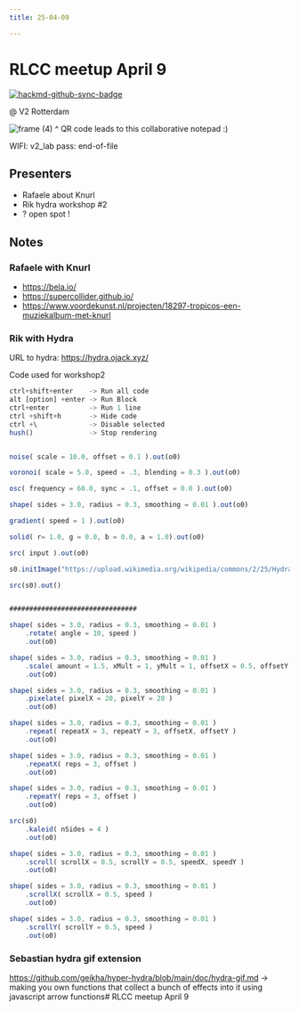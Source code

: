 ```yaml
---
title: 25-04-09

---
```


# RLCC meetup April 9

[![hackmd-github-sync-badge](https://hackmd.io/hfciWuHVRgOGC7qrrIVp5w/badge)](https://hackmd.io/hfciWuHVRgOGC7qrrIVp5w)

@ V2 Rotterdam

![frame (4)](https://hackmd.io/_uploads/HJcM17NCyx.png)
^ QR code leads to this collaborative notepad :)

WIFI: v2_lab  pass: end-of-file

## Presenters
* Rafaele about Knurl
* Rik hydra workshop #2
* ? open spot !


## Notes

### Rafaele with Knurl
- https://bela.io/
- https://supercollider.github.io/
- https://www.voordekunst.nl/projecten/18297-tropicos-een-muziekalbum-met-knurl



### Rik with Hydra
URL to hydra: 
https://hydra.ojack.xyz/


Code used for workshop2

```javascript
ctrl+shift+enter 	-> Run all code 
alt [option] +enter -> Run Block
ctrl+enter 			-> Run 1 line
ctrl +shift+h 		-> Hide code
ctrl +\				-> Disable selected
hush()				-> Stop rendering


noise( scale = 10.0, offset = 0.1 ).out(o0)

voronoi( scale = 5.0, speed = .3, blending = 0.3 ).out(o0)

osc( frequency = 60.0, sync = .1, offset = 0.0 ).out(o0)

shape( sides = 3.0, radius = 0.3, smoothing = 0.01 ).out(o0)

gradient( speed = 1 ).out(o0)

solid( r= 1.0, g = 0.0, b = 0.0, a = 1.0).out(o0)

src( input ).out(o0)

s0.initImage("https://upload.wikimedia.org/wikipedia/commons/2/25/Hydra-Foto.jpg")

src(s0).out()


################################

shape( sides = 3.0, radius = 0.3, smoothing = 0.01 )
	.rotate( angle = 10, speed )
	.out(o0)

shape( sides = 3.0, radius = 0.3, smoothing = 0.01 )
	.scale( amount = 1.5, xMult = 1, yMult = 1, offsetX = 0.5, offsetY = 0.5 )
	.out(o0)

shape( sides = 3.0, radius = 0.3, smoothing = 0.01 )
	.pixelate( pixelX = 20, pixelY = 20 )
	.out(o0)

shape( sides = 3.0, radius = 0.3, smoothing = 0.01 )
	.repeat( repeatX = 3, repeatY = 3, offsetX, offsetY )
	.out(o0)

shape( sides = 3.0, radius = 0.3, smoothing = 0.01 )
	.repeatX( reps = 3, offset )
	.out(o0)

shape( sides = 3.0, radius = 0.3, smoothing = 0.01 )
	.repeatY( reps = 3, offset )
	.out(o0)

src(s0)
	.kaleid( nSides = 4 )
	.out(o0)

shape( sides = 3.0, radius = 0.3, smoothing = 0.01 )
	.scroll( scrollX = 0.5, scrollY = 0.5, speedX, speedY )
	.out(o0)

shape( sides = 3.0, radius = 0.3, smoothing = 0.01 )
	.scrollX( scrollX = 0.5, speed )
	.out(o0)

shape( sides = 3.0, radius = 0.3, smoothing = 0.01 )
	.scrollY( scrollY = 0.5, speed )
	.out(o0)
```


### Sebastian hydra gif extension
https://github.com/geikha/hyper-hydra/blob/main/doc/hydra-gif.md
-> making you own functions that collect a bunch of effects into it using javascript arrow functions# RLCC meetup April 9
